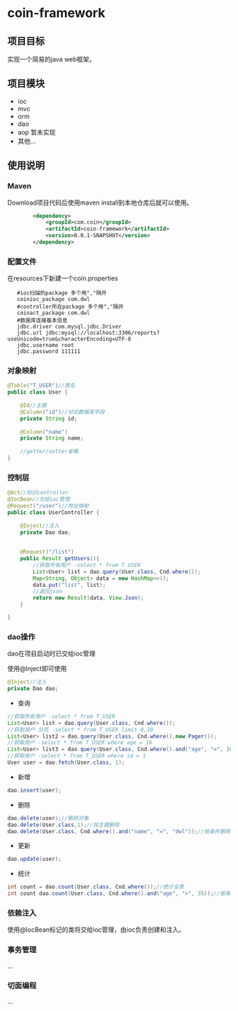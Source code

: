 # coin-framework

## 项目目标

实现一个简易的java web框架。

## 项目模块

*  ioc
*  mvc
*  orm
*  dao
*  aop 暂未实现
*  其他...

## 使用说明

### Maven
Download项目代码后使用maven install到本地仓库后就可以使用。

```xml
		<dependency>
			<groupId>com.coin</groupId>
			<artifactId>coin-framework</artifactId>
			<version>0.0.1-SNAPSHOT</version>
		</dependency>
```

### 配置文件
在resources下新建一个coin.properties
```
   #ioc扫描的package 多个用","隔开
   coinioc_package com.dwl
   #controller所在package 多个用","隔开
   coinact_package com.dwl
   #数据库连接基本信息
   jdbc.driver com.mysql.jdbc.Driver
   jdbc.url jdbc:mysql://localhost:3306/reports?useUnicode=true&characterEncoding=UTF-8
   jdbc.username root
   jdbc.password 111111
```

### 对象映射
```java
@Table("T_USER")//表名
public class User {
	
	@Id//主键
	@Column("id")//对应数据库字段
	private String id;
	
	@Column("name")
	private String name;
	
	//getter/setter省略
}
```

### 控制层

```java
@Act//标识controller
@IocBean//交给ioc管理
@Request("/user")//地址映射
public class UserController {
	
	@Inject//注入
	private Dao dao;
	
	
	@Request("/list")
	public Result getUsers(){
		//获取所有用户 -select * from T_USER
		List<User> list = dao.query(User.class, Cnd.where());
		Map<String, Object> data = new HashMap<>();
		data.put("list", list);
		//返回json
		return new Result(data, View.Json);
	}

}
```

### dao操作
dao在项目启动时已交给ioc管理

使用@Inject即可使用
```java
@Inject//注入
private Dao dao;
```

* 查询
```java
//获取所有用户 -select * from T_USER
List<User> list = dao.query(User.class, Cnd.where());
//获取用户 分页 -select * from T_USER limit 0,10
List<User> list2 = dao.query(User.class, Cnd.where(),new Pager());
//获取用户 -select * from T_USER where age = 16
List<User> list3 = dao.query(User.class, Cnd.where().and("age", "=", 16));
//获取用户 -select * from T_USER where id = 1
User user = dao.fetch(User.class, 1);
```
* 新增
```java
dao.insert(user); 
```
* 删除
```java
dao.delete(user);//删除对象
dao.delete(User.class,1);//按主键删除
dao.delete(User.class, Cnd.where().and("name", "=", "dwl"));//按条件删除
```
* 更新
```java
dao.update(user);
```
* 统计
```java
int count = dao.count(User.class, Cnd.where());//统计全表
int count dao.count(User.class, Cnd.where().and("age", ">", 35));//按条件统计
```

### 依赖注入

使用@IocBean标记的类将交给ioc管理，由ioc负责创建和注入。

### 事务管理

...

### 切面编程

...


